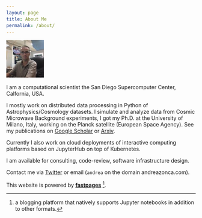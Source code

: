 ```yaml
---
layout: page
title: About Me
permalink: /about/
---
```


![Profile picture](/images/andreazonca.jpg)

I am a computational scientist the San Diego Supercomputer Center, Calfornia, USA.

I mostly work on distributed data processing in Python of Astrophysics/Cosmology datasets.
I simulate and analyze data from Cosmic Microwave Background experiments, I got my Ph.D. at
the University of Milano, Italy, working on the Planck satellite (European Space Agency).
See my publications on [Google Scholar](https://scholar.google.com/citations?user=wuR3UQ4AAAAJ&hl=en)
or [Arxiv](https://arxiv.org/search/?searchtype=author&query=Zonca%2C+A).

Currently I also work on cloud deployments of interactive computing platforms based on
JupyterHub on top of Kubernetes.

I am available for consulting, code-review, software infrastructure design.

Contact me via [Twitter](https://twitter.com/andreazonca) or email (`andrea` on the domain
andreazonca.com).

This website is powered by **[fastpages](https://github.com/fastai/fastpages)** [^1].

[^1]:a blogging platform that natively supports Jupyter notebooks in addition to other formats.
